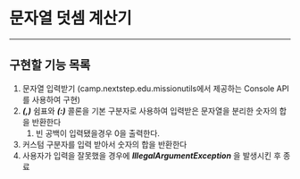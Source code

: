 # 문자열 덧셈 계산기

---
## 구현할 기능 목록
1. 문자열 입력받기 (camp.nextstep.edu.missionutils에서 제공하는 Console API를 사용하여 구현)
2. ***(,)*** 쉼표와 ***(:)*** 콜론을 기본 구분자로 사용하여 입력받은 문자열을 분리한 숫자의 합을 반환한다
    1. 빈 공백이 입력됐을경우 0을 출력한다. 
3. 커스텀 구분자를 입력 받아서 숫자의 합을 반환한다
4. 사용자가 입력을 잘못했을 경우에 ***IllegalArgumentException*** 을 발생시킨 후 종료